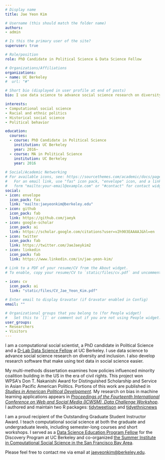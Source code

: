 ```yaml
---
# Display name
title: Jae Yeon Kim

# Username (this should match the folder name)
authors:
- admin

# Is this the primary user of the site?
superuser: true

# Role/position
role: PhD Candidate in Political Science & Data Science Fellow

# Organizations/Affiliations
organizations:
- name: UC Berkeley
#  url: "#"

# Short bio (displayed in user profile at end of posts)
bio: I use data science to advance social science research on diversity and inclusion.

interests:
- Computational social science
- Racial and ethnic politics 
- Historical social science
- Political behavior 

education:
  courses:
  - course: PhD Candidate in Political Science
    institution: UC Berkeley
    year: 2016~ 
  - course: MA in Political Science
    institution: UC Berkeley
    year: 2016
    
# Social/Academic Networking
# For available icons, see: https://sourcethemes.com/academic/docs/page-builder/#icons
#   For an email link, use "fas" icon pack, "envelope" icon, and a link in the
#   form "mailto:your-email@example.com" or "#contact" for contact widget.
social:
- icon: envelope
  icon_pack: fas
  link: "mailto:jaeyeonkim@berkeley.edu"
- icon: github
  icon_pack: fab
  link: https://github.com/jaeyk
- icon: google-scholar
  icon_pack: ai
  link: https://scholar.google.com/citations?user=v2h903EAAAAJ&hl=en
- icon: twitter
  icon_pack: fab
  link: https://twitter.com/JaeJaeykim2
- icon: linkedin 
  icon_pack: fab 
  link: https://www.linkedin.com/in/jae-yeon-kim/

# Link to a PDF of your resume/CV from the About widget.
# To enable, copy your resume/CV to `static/files/cv.pdf` and uncomment the lines below.
 
- icon: cv
  icon_pack: ai
  link: "static/files/CV_Jae_Yeon_Kim.pdf"

# Enter email to display Gravatar (if Gravatar enabled in Config)
email: ""

# Organizational groups that you belong to (for People widget)
#   Set this to `[]` or comment out if you are not using People widget.
user_groups:
- Researchers
- Visitors
---
```


I am a computational social scientist, a PhD candidate in Political Science and a [D-Lab Data Science Fellow](https://dlab.berkeley.edu/people/jae-yeon-kim) at UC Berkeley. I use data science to advance social science research on diversity and inclusion. I also develop research software that make using text data in social science easier.

My multi-methods dissertation examines how policies influenced minority coalition building in the US in the era of civil rights. This project won WPSA's Don T. Nakanishi Award for Distinguished Scholarship and Service in Asian Pacific American Politics. Portions of this work are published in [*Studies in American Political Development*](https://www.cambridge.org/core/journals/studies-in-american-political-development/article/racism-is-not-enough-minority-coalition-building-in-san-francisco-seattle-and-vancouver/7557642023E744D2E0FA68D800C8E08E/share/acc3d5f2d658e9ab2b3af76a69ab40dd510702c8). My research on bias in machine learning applications appears in [*Proceedings of the Fourteenth International Conference on Web and Social Media (ICWSM), Data Challenge Workshop*](https://arxiv.org/abs/2005.05921). I authored and maintain two R packages: [tidytweetjson](https://github.com/jaeyk/tidytweetjson) and [tidyethnicnews](https://github.com/jaeyk/tidyethnicnews)

I am a proud recipient of the Outstanding Graduate Student Instructor Award. I teach computational social science at both the graduate and undergraduate levels, including semester-long courses and short workshops. I served as a [Data Science Education Program Fellow](https://ocean.sagepub.com/blog/skills/5-principles-to-get-undergraduates-involved-in-real-world-data-science-projects) for the Discovery Program at UC Berkeley and co-organized [the Summer Institute in Computational Social Science in the San Francisco Bay Area](https://compsocialscience.github.io/summer-institute/2020/bay_area/).   

Please feel free to contact me via email at [jaeyeonkim@berkeley.edu](mailto:jaeyeonkim@berkeley.edu). 
